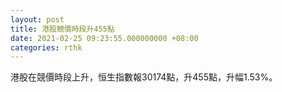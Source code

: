 ```yaml
---
layout: post
title: 港股競價時段升455點
date: 2021-02-25 09:23:55.000000000 +08:00
categories: rthk
---
```


港股在競價時段上升，恒生指數報30174點，升455點，升幅1.53%。
